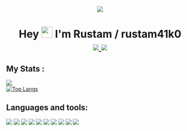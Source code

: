 <div id="header" align="center">
  <img src="https://media.giphy.com/media/zCM217yklW7vpSlRIf/giphy.gif" /><br>
  <h1>
    Hey  
    <img src="https://media.giphy.com/media/hvRJCLFzcasrR4ia7z/giphy.gif" width="30px"/>
    I'm Rustam / rustam41k0 <br>
    <a href='https://t.me/mrbbyface'>
      <img src='https://img.shields.io/badge/Telegram-blue?style=for-the-badge&logo=telegram&logoColor=white' />
    </a>
    <a href='https://www.instagram.com/mrbbyface/'>
      <img src='https://img.shields.io/badge/Instagram-e5205b?style=for-the-badge&logo=instagram&logoColor=white' />
    </a>
    
  </h1>
</div>

## My Stats :
[![](https://github-readme-stats.vercel.app/api?username=rustam41k0&show_icons=true&theme=tokyonight)](https://github.com/anuraghazra/github-readme-stats)  
[![Top Langs](https://github-readme-stats.vercel.app/api/top-langs/?username=rustam41k0&layout=compact&theme=tokyonight)](https://github.com/anuraghazra/github-readme-stats)


## Languages and tools:

![](https://img.shields.io/badge/django-022a1a?style=for-the-badge&logo=django&logoColor=white)
![](https://img.shields.io/badge/Python-blue?style=for-the-badge&logo=python&logoColor=white)
![](https://img.shields.io/badge/postgres-%23316192.svg?style=for-the-badge&logo=postgresql&logoColor=white)
![](https://img.shields.io/badge/Pycharm-6cdf7a?style=for-the-badge&logo=pycharm&logoColor=black)
![](https://img.shields.io/badge/Linux-FCC624?style=for-the-badge&logo=linux&logoColor=black)
![](https://img.shields.io/badge/Postman-FF6C37?style=for-the-badge&logo=postman&logoColor=red)
![](https://img.shields.io/badge/-CSS3-0a8bc5?style=for-the-badge&logo=CSS3&logoColor=white)
![](https://img.shields.io/badge/-HTML5-e54c21?style=for-the-badge&logo=HTML5&logoColor=white)
![](https://img.shields.io/badge/ubuntu-orange?style=for-the-badge&logo=ubuntu&logoColor=white)
![](https://img.shields.io/badge/git-%23F05033.svg?style=for-the-badge&logo=git&logoColor=white)

<!-- 009933 -->
<!-- <img src='https://img.shields.io/badge/github-black?style=for-the-badge&logo=github&logoColor=white' /><br> -->
<!-- ![](https://img.shields.io/badge/HTML-red?style=for-the-badge&logo=Html&logoColor=white)
![](https://img.shields.io/badge/CSS-yellow?style=for-the-badge&logo=Css&logoColor=white) -->
